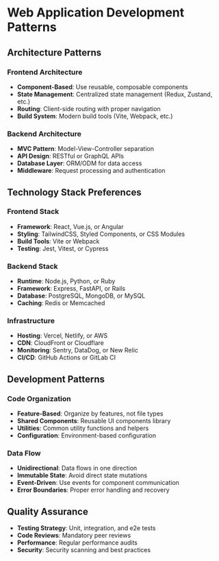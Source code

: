 # Web Application Development Patterns

## Architecture Patterns

### Frontend Architecture
- **Component-Based**: Use reusable, composable components
- **State Management**: Centralized state management (Redux, Zustand, etc.)
- **Routing**: Client-side routing with proper navigation
- **Build System**: Modern build tools (Vite, Webpack, etc.)

### Backend Architecture
- **MVC Pattern**: Model-View-Controller separation
- **API Design**: RESTful or GraphQL APIs
- **Database Layer**: ORM/ODM for data access
- **Middleware**: Request processing and authentication

## Technology Stack Preferences

### Frontend Stack
- **Framework**: React, Vue.js, or Angular
- **Styling**: TailwindCSS, Styled Components, or CSS Modules
- **Build Tools**: Vite or Webpack
- **Testing**: Jest, Vitest, or Cypress

### Backend Stack
- **Runtime**: Node.js, Python, or Ruby
- **Framework**: Express, FastAPI, or Rails
- **Database**: PostgreSQL, MongoDB, or MySQL
- **Caching**: Redis or Memcached

### Infrastructure
- **Hosting**: Vercel, Netlify, or AWS
- **CDN**: CloudFront or Cloudflare
- **Monitoring**: Sentry, DataDog, or New Relic
- **CI/CD**: GitHub Actions or GitLab CI

## Development Patterns

### Code Organization
- **Feature-Based**: Organize by features, not file types
- **Shared Components**: Reusable UI components library
- **Utilities**: Common utility functions and helpers
- **Configuration**: Environment-based configuration

### Data Flow
- **Unidirectional**: Data flows in one direction
- **Immutable State**: Avoid direct state mutations
- **Event-Driven**: Use events for component communication
- **Error Boundaries**: Proper error handling and recovery

## Quality Assurance
- **Testing Strategy**: Unit, integration, and e2e tests
- **Code Reviews**: Mandatory peer reviews
- **Performance**: Regular performance audits
- **Security**: Security scanning and best practices